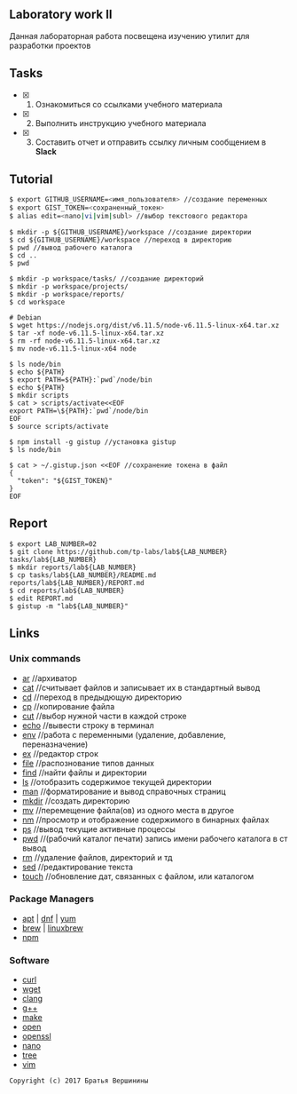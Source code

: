 ## Laboratory work II

Данная лабораторная работа посвещена изучению утилит для разработки проектов

## Tasks

- [X] 1. Ознакомиться со ссылками учебного материала
- [X] 2. Выполнить инструкцию учебного материала
- [X] 3. Составить отчет и отправить ссылку личным сообщением в **Slack**
 
## Tutorial

```bash
$ export GITHUB_USERNAME=<имя_пользователя> //создание переменных
$ export GIST_TOKEN=<сохраненный_токен>
$ alias edit=<nano|vi|vim|subl> //выбор текстового редактора
```

```ShellSession
$ mkdir -p ${GITHUB_USERNAME}/workspace //создание директории
$ cd ${GITHUB_USERNAME}/workspace //переход в директорию
$ pwd //вывод рабочего каталога
$ cd ..
$ pwd
```

```ShellSession
$ mkdir -p workspace/tasks/ //создание директорий
$ mkdir -p workspace/projects/
$ mkdir -p workspace/reports/
$ cd workspace
```

```ShellSession
# Debian
$ wget https://nodejs.org/dist/v6.11.5/node-v6.11.5-linux-x64.tar.xz
$ tar -xf node-v6.11.5-linux-x64.tar.xz
$ rm -rf node-v6.11.5-linux-x64.tar.xz
$ mv node-v6.11.5-linux-x64 node
```

```ShellSession
$ ls node/bin 
$ echo ${PATH}
$ export PATH=${PATH}:`pwd`/node/bin
$ echo ${PATH}
$ mkdir scripts
$ cat > scripts/activate<<EOF
export PATH=\${PATH}:`pwd`/node/bin
EOF
$ source scripts/activate
```

```ShellSession
$ npm install -g gistup //установка gistup
$ ls node/bin
```

```ShellSession
$ cat > ~/.gistup.json <<EOF //сохранение токена в файл
{
  "token": "${GIST_TOKEN}"
}
EOF
```

## Report

```ShellSession
$ export LAB_NUMBER=02
$ git clone https://github.com/tp-labs/lab${LAB_NUMBER} tasks/lab${LAB_NUMBER}
$ mkdir reports/lab${LAB_NUMBER}
$ cp tasks/lab${LAB_NUMBER}/README.md reports/lab${LAB_NUMBER}/REPORT.md
$ cd reports/lab${LAB_NUMBER}
$ edit REPORT.md
$ gistup -m "lab${LAB_NUMBER}"
```

## Links

### Unix commands

- [ar](https://en.wikipedia.org/wiki/Ar_(Unix)) //архиватор
- [cat](https://en.wikipedia.org/wiki/Cat_(Unix)) //считывает файлов и записывает их в стандартный вывод
- [cd](https://en.wikipedia.org/wiki/Cd_(command)) //переход в предыдющую директорию
- [cp](https://en.wikipedia.org/wiki/Cp_(Unix)) //копирование файла
- [cut](https://en.wikipedia.org/wiki/Cut_(Unix)) //выбор нужной части в каждой строке
- [echo](https://en.wikipedia.org/wiki/Echo_(command)) //вывести строку в терминал
- [env](https://en.wikipedia.org/wiki/Env_(shell)) //работа с переменными (удаление, добавление, переназначение)
- [ex](https://en.wikipedia.org/wiki/Ex_(editor)) //редактор строк
- [file](https://en.wikipedia.org/wiki/File_(command)) //распознование типов данных
- [find](https://en.wikipedia.org/wiki/Find) //найти файлы и директории
- [ls](https://en.wikipedia.org/wiki/Ls) //отобразить содержимое текущей директории
- [man](https://en.wikipedia.org/wiki/Man_page) //форматирование и вывод справочных страниц
- [mkdir](https://en.wikipedia.org/wiki/Mkdir) //создать директорию
- [mv](https://en.wikipedia.org/wiki/Mv) //перемещение файла(ов) из одного места в другое
- [nm](https://en.wikipedia.org/wiki/Nm_(Unix)) //просмотр и отображение содержимого в бинарных файлах
- [ps](https://en.wikipedia.org/wiki/Ps_(Unix)) //вывод текущие активные процессы
- [pwd](https://en.wikipedia.org/wiki/Pwd) //(рабочий каталог печати) запись имени рабочего каталога в ст вывод
- [rm](https://en.wikipedia.org/wiki/Rm_(Unix)) //удаление файлов, директорий и тд
- [sed](https://en.wikipedia.org/wiki/Sed) //редактирование текста
- [touch](https://en.wikipedia.org/wiki/Touch_(Unix)) //обновление дат, связанных с файлом, или каталогом

### Package Managers

- [apt](http://help.ubuntu.ru/wiki/apt) | [dnf](https://en.wikipedia.org/wiki/DNF_(software)) | [yum](https://fedoraproject.org/wiki/Yum/ru)
- [brew](https://brew.sh) | [linuxbrew](http://linuxbrew.sh)
- [npm](https://docs.npmjs.com)

### Software

- [curl](https://www.gitbook.com/book/bagder/everything-curl/details)
- [wget](https://www.gnu.org/software/wget/manual/wget.pdf)
- [clang](https://clang.llvm.org)
- [g++](https://gcc.gnu.org/onlinedocs/gcc-4.0.2/gcc/G_002b_002b-and-GCC.html)
- [make](https://en.wikipedia.org/wiki/Make_(software))
- [open](https://developer.apple.com/legacy/library/documentation/Darwin/Reference/ManPages/man1/open.1.html)
- [openssl](https://www.openssl.org)
- [nano](https://www.nano-editor.org)
- [tree](https://linux.die.net/man/1/tree)
- [vim](http://www.vim.org)

```
Copyright (c) 2017 Братья Вершинины
```
